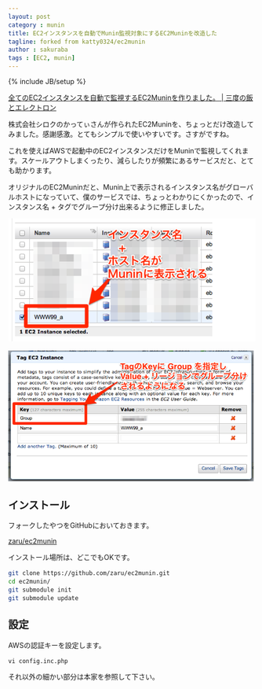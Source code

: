 ```yaml
---
layout: post
category : munin
title: EC2インスタンスを自動でMunin監視対象にするEC2Muninを改造した
tagline: forked from katty0324/ec2munin
author : sakuraba
tags : [EC2, munin]
---
```

{% include JB/setup %}

[全てのEC2インスタンスを自動で監視するEC2Muninを作りました。 | 三度の飯とエレクトロン](http://blog.katty.in/1622)

株式会社シロクのかってぃさんが作られたEC2Muninを、ちょっとだけ改造してみました。感謝感激。とてもシンプルで使いやすいです。さすがですね。

これを使えばAWSで起動中のEC2インスタンスだけをMuninで監視してくれます。スケールアウトしまくったり、減らしたりが頻繁にあるサービスだと、とても助かります。

オリジナルのEC2Muninだと、Munin上で表示されるインスタンス名がグローバルホストになっていて、僕のサービスでは、ちょっとわかりにくかったので、インスタンス名 + タグでグループ分け出来るように修正しました。

![title](/assets/img/2013-08-30-1.png) 

![title](/assets/img/2013-08-30-2.png)

## インストール

フォークしたやつをGitHubにおいておきます。

[zaru/ec2munin](https://github.com/zaru/ec2munin)

インストール場所は、どこでもOKです。

```bash
git clone https://github.com/zaru/ec2munin.git
cd ec2munin/
git submodule init
git submodule update
```

## 設定

AWSの認証キーを設定します。

```
vi config.inc.php
```

それ以外の細かい部分は本家を参照して下さい。

